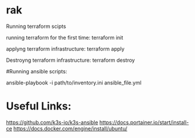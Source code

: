 # rak
Running terraform scipts

running terraform for the first time:
terraform init

applyng terraform infrastructure:
terraform apply

Destroyng terraform infrastructure:
terraform destroy



#Running ansible scripts:

ansible-playbook -i path/to/inventory.ini ansible_file.yml


# Useful Links:

https://github.com/k3s-io/k3s-ansible
https://docs.portainer.io/start/install-ce
https://docs.docker.com/engine/install/ubuntu/

